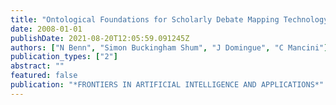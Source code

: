 ```yaml
---
title: "Ontological Foundations for Scholarly Debate Mapping Technology"
date: 2008-01-01
publishDate: 2021-08-20T12:05:59.091245Z
authors: ["N Benn", "Simon Buckingham Shum", "J Domingue", "C Mancini"]
publication_types: ["2"]
abstract: ""
featured: false
publication: "*FRONTIERS IN ARTIFICIAL INTELLIGENCE AND APPLICATIONS*"
---
```


